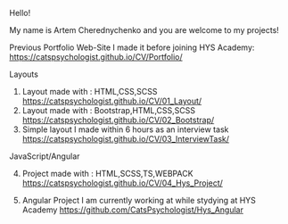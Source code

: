 Hello!

My name is Artem Cherednychenko and you are welcome to my projects!

Previous Portfolio Web-Site I made it before joining HYS Academy:
https://catspsychologist.github.io/CV/Portfolio/

Layouts

1. Layout made with : HTML,CSS,SCSS
https://catspsychologist.github.io/CV/01_Layout/
2. Layout made with : Bootstrap,HTML,CSS,SCSS
https://catspsychologist.github.io/CV/02_Bootstrap/
3. Simple layout I made within 6 hours as an interview task
https://catspsychologist.github.io/CV/03_InterviewTask/

JavaScript/Angular

4. Project made with : HTML,SCSS,TS,WEBPACK
https://catspsychologist.github.io/CV/04_Hys_Project/

5. Angular Project I am currently working at while stydying at 
HYS Academy
https://github.com/CatsPsychologist/Hys_Angular

